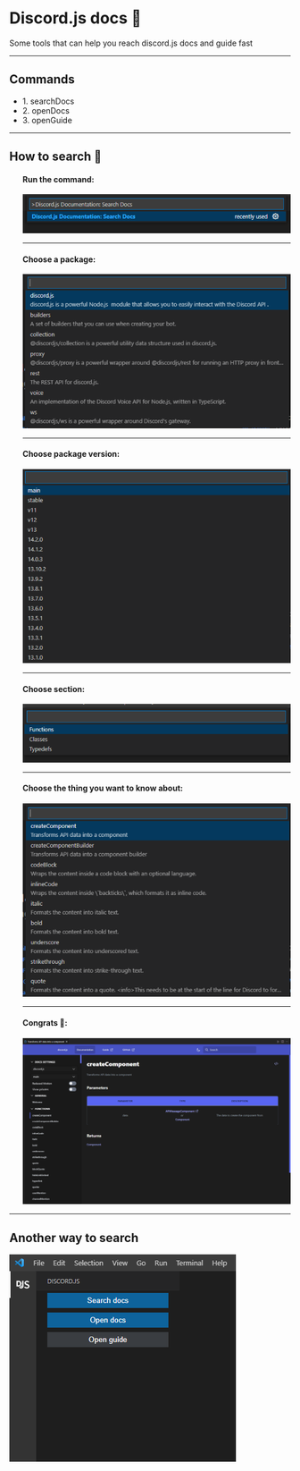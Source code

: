 # Discord.js docs 📖

Some tools that can help you reach discord.js docs and guide fast

***

## Commands

<ul>
<li>1. searchDocs</li>
<li>2. openDocs</li>
<li>3. openGuide</li>
</ul>

***

## How to search 🔎

<ul style="list-style-type: none; ">
<li>
<h4>Run the command:</h4>

![image](examples/command%3DsearchDocs.png)

</li>

***

<li>
<h4>Choose a package:</h4>

![image](examples/package.png)

</li>

***

<li>
<h4>Choose package version:</h4>

![image](examples/packageVersion.png)

</li>

***

<li>
<h4>Choose section:</h4>

![image](examples/section.png)

</li>

***

<li>
<h4>Choose the thing you want to know about:</h4>

![image](examples/objects.png)

</li>

***

<li>
<h4>Congrats 🎉:</h4>

![image](examples/docs.png)

</li>

</ul>

***

## Another way to search

![image](examples/bar.png)
